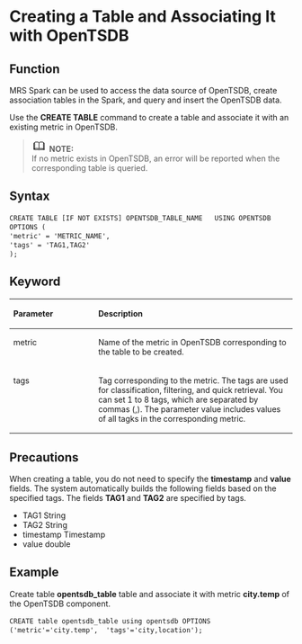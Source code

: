 # Creating a Table and Associating It with OpenTSDB<a name="EN-US_TOPIC_0221415069"></a>

## Function<a name="section14297175215515"></a>

MRS Spark can be used to access the data source of OpenTSDB, create association tables in the Spark, and query and insert the OpenTSDB data.

Use the  **CREATE TABLE**  command to create a table and associate it with an existing metric in OpenTSDB.

>![](public_sys-resources/icon-note.gif) **NOTE:**   
>If no metric exists in OpenTSDB, an error will be reported when the corresponding table is queried.  

## Syntax<a name="section7314752195113"></a>

```
CREATE TABLE [IF NOT EXISTS] OPENTSDB_TABLE_NAME   USING OPENTSDB OPTIONS (
'metric' = 'METRIC_NAME',
'tags' = 'TAG1,TAG2'
);
```

## Keyword<a name="section1432961213524"></a>

<a name="table103551812185212"></a>
<table><thead align="left"><tr id="row1442312125528"><th class="cellrowborder" valign="top" width="30%" id="mcps1.1.3.1.1"><p id="p194231112205210"><a name="p194231112205210"></a><a name="p194231112205210"></a><strong id="b19595246174417"><a name="b19595246174417"></a><a name="b19595246174417"></a>Parameter</strong></p>
</th>
<th class="cellrowborder" valign="top" width="70%" id="mcps1.1.3.1.2"><p id="p54231712175216"><a name="p54231712175216"></a><a name="p54231712175216"></a><strong id="b154648154414"><a name="b154648154414"></a><a name="b154648154414"></a>Description</strong></p>
</th>
</tr>
</thead>
<tbody><tr id="row1842411285212"><td class="cellrowborder" valign="top" width="30%" headers="mcps1.1.3.1.1 "><p id="p12424212145211"><a name="p12424212145211"></a><a name="p12424212145211"></a>metric</p>
</td>
<td class="cellrowborder" valign="top" width="70%" headers="mcps1.1.3.1.2 "><p id="p74241012185219"><a name="p74241012185219"></a><a name="p74241012185219"></a>Name of the metric in OpenTSDB corresponding to the table to be created.</p>
</td>
</tr>
<tr id="row16424612185210"><td class="cellrowborder" valign="top" width="30%" headers="mcps1.1.3.1.1 "><p id="p16424612135220"><a name="p16424612135220"></a><a name="p16424612135220"></a>tags</p>
</td>
<td class="cellrowborder" valign="top" width="70%" headers="mcps1.1.3.1.2 "><p id="p19424161275219"><a name="p19424161275219"></a><a name="p19424161275219"></a>Tag corresponding to the metric. The tags are used for classification, filtering, and quick retrieval. You can set 1 to 8 tags, which are separated by commas (,). The parameter value includes values of all tagks in the corresponding metric.</p>
</td>
</tr>
</tbody>
</table>

## Precautions<a name="section15363201265210"></a>

When creating a table, you do not need to specify the  **timestamp**  and  **value**  fields. The system automatically builds the following fields based on the specified tags. The fields  **TAG1**  and  **TAG2**  are specified by tags.

-   TAG1 String
-   TAG2 String
-   timestamp Timestamp
-   value double

## Example<a name="section11370151213522"></a>

Create table  **opentsdb\_table**  table and associate it with metric  **city.temp**  of the OpenTSDB component.

```
CREATE table opentsdb_table using opentsdb OPTIONS ('metric'='city.temp',  'tags'='city,location');
```

